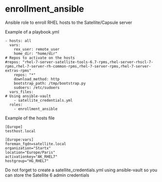 # enrollment_ansible
Ansible role to enroll RHEL hosts to the Satellite/Capsule server


Example of a playbook.yml


```
- hosts: all
  vars:
    rex_user: remote_user
    home_dir: "home/dir"
# Repos to activate on the hosts
#repos: "rhel-7-server-satellite-tools-6.7-rpms,rhel-server-rhscl-7-rpms,rhel-7-server-rh-common-rpms,rhel-7-server-rpms,rhel-7-server-extras-rpms"
    repos: "*"
    download_method: http
    bootstrap_path: /tmp/bootstrap.py
    sudoers: /etc/sudoers
  vars_files:
# Using ansible-vault
    - satellite_credentials.yml
  roles:
    - enrollment_ansible
```


Example of the hosts file

```
[Europe]
testhost.local

[Europe:vars]
foreman_fqdn=satellite.local
organization="Startx"
location="Europe/Paris"
activationkey="AK_RHEL7"
hostgroup="HG_RHEL7"
```


Do not forget to create a satellite_credentials.yml using ansible-vault so you can store the Satellite 6 admin credentials
